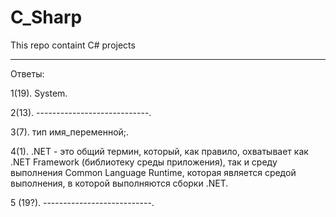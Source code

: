 # C_Sharp
This repo containt C# projects
__________________________________________________________________________________________________________________________________________
Ответы:
<p>1(19). System.
<p>2(13). ----------------------------.
<p>3(7). тип имя_переменной;.
<p>4(1). .NET - это общий термин, который, как правило, охватывает как .NET Framework (библиотеку среды приложения), так и среду выполнения Common Language Runtime, которая является средой выполнения, в которой выполняются сборки .NET.
<p>5 (19?). ---------------------------.

